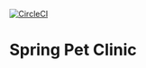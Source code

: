 [![CircleCI](https://circleci.com/gh/pedro911/spring-recipe.svg?style=svg)](https://circleci.com/gh/pedro911/spring-recipe)

# Spring Pet Clinic






